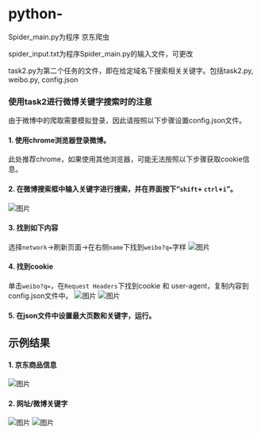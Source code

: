 # python-
Spider_main.py为程序  京东爬虫

spider_input.txt为程序Spider_main.py的输入文件，可更改

task2.py为第二个任务的文件，即在给定域名下搜索相关关键字。包括task2.py, weibo.py, config.json

### 使用task2进行微博关键字搜索时的注意
由于微博中的爬取需要模拟登录，因此请按照以下步骤设置config.json文件。

#### 1. 使用chrome浏览器登录微博。
此处推荐chrome，如果使用其他浏览器，可能无法按照以下步骤获取cookie信息。
#### 2. 在微博搜索框中输入关键字进行搜索，并在界面按下“`shift`+ `ctrl`+`i`”。

![图片](https://user-images.githubusercontent.com/68672834/187065052-69ef23e1-7b09-4477-ba52-5f02a8f2c52b.png)

#### 3. 找到如下内容
选择`network`->刷新页面->在右侧`name`下找到`weibo?q=`字样
![图片](https://user-images.githubusercontent.com/68672834/187065197-40c1492c-ec94-4a56-90cc-6d8cd4a2a68f.png)

#### 4. 找到cookie
单击`weibo?q=`，在`Request Headers`下找到cookie 和 user-agent，复制内容到config.json文件中。
![图片](https://user-images.githubusercontent.com/68672834/187065340-3e1c1958-1f70-4e82-bf77-257fe569bd74.png)
![图片](https://user-images.githubusercontent.com/68672834/187065377-950520fd-bb48-43a0-ac18-2a852e848e48.png)

#### 5. 在json文件中设置最大页数和关键字，运行。


## 示例结果

#### 1. 京东商品信息
![图片](https://user-images.githubusercontent.com/68672834/187065604-cb3e28cb-8f66-4f77-99d1-2ac23bda0b10.png)

#### 2. 网址/微博关键字
![图片](https://user-images.githubusercontent.com/68672834/187065644-fe02da8a-0414-4419-9c51-010ae98dadc1.png)
![图片](https://user-images.githubusercontent.com/68672834/187065617-0d1f76f4-311f-4c4d-8cb3-9431d093ada8.png)
